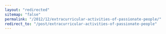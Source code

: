 ```yaml
---
layout: "redirected"
sitemap: "false"
permalink: "/2012/12/extracurricular-activities-of-passionate-people/"
redirect_to: "/post/extracurricular-activities-of-passionate-people"
---
```




